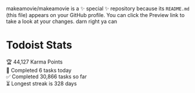 makeamovie/makeamovie is a ✨ special ✨ repository because its `README.md` (this file) appears on your GitHub profile.
You can click the Preview link to take a look at your changes. darn right ya can

# Todoist Stats

<!-- TODO-IST:START -->
🏆  44,127 Karma Points           
🌸  Completed 6 tasks today           
✅  Completed 30,866 tasks so far           
⏳  Longest streak is 328 days
<!-- TODO-IST:END -->